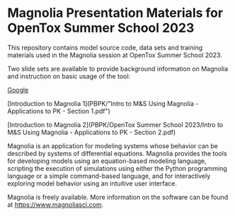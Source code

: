 # Magnolia Presentation Materials for OpenTox Summer School 2023

This repository contains model source code, data sets and training materials used in the Magnolia session at OpenTox Summer School 2023.

Two slide sets are available to provide background information on Magnolia and instruction on basic usage of the tool:

[Google](https://www.google.com)

[Introduction to Magnolia 1](PBPK/"Intro to M&S Using Magnolia - Applications to PK - Section 1.pdf")

[Introduction to Magnolia 2](PBPK/OpenTox Summer School 2023/Intro to M&S Using Magnolia - Applications to PK - Section 2.pdf)

Magnolia is an application for modeling systems whose behavior can be described by systems of differential equations. Magnolia provides the tools for developing models using an equation-based modeling language, scripting the execution of simulations using either the Python programming language or a simple command-based language, and for interactively exploring model behavior using an intuitive user interface.

Magnolia is freely available.  More information on the software can be found at https://www.magnoliasci.com.

